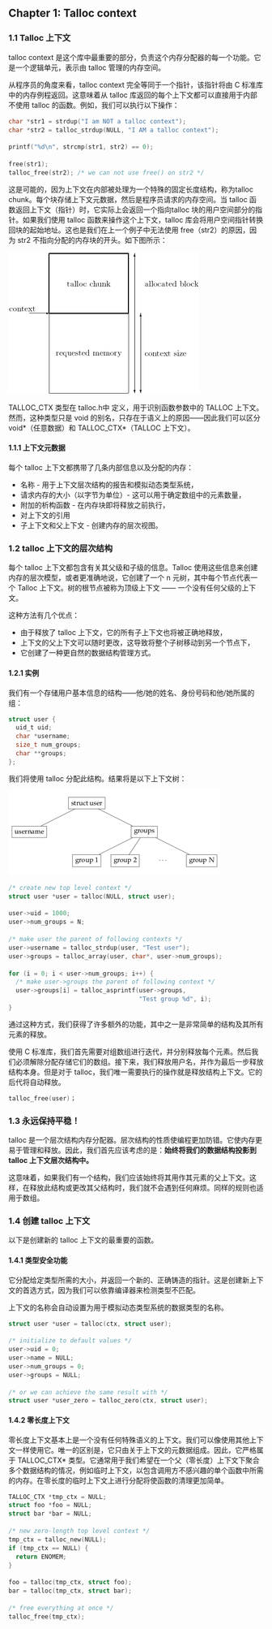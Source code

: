 ## Chapter 1: Talloc context

### 1.1 Talloc 上下文

talloc context 是这个库中最重要的部分，负责这个内存分配器的每一个功能。它是一个逻辑单元，表示由 talloc 管理的内存空间。

从程序员的角度来看，talloc context 完全等同于一个指针，该指针将由 C 标准库中的内存例程返回。这意味着从 talloc 库返回的每个上下文都可以直接用于内部不使用 talloc 的函数。例如，我们可以执行以下操作：

```C
char *str1 = strdup("I am NOT a talloc context");
char *str2 = talloc_strdup(NULL, "I AM a talloc context");

printf("%d\n", strcmp(str1, str2) == 0);

free(str1);
talloc_free(str2); /* we can not use free() on str2 */
```

这是可能的，因为上下文在内部被处理为一个特殊的固定长度结构，称为talloc chunk。每个块存储上下文元数据，然后是程序员请求的内存空间。当 talloc 函数返回上下文（指针）时，它实际上会返回一个指向talloc 块的用户空间部分的指针。如果我们使用 talloc 函数来操作这个上下文，talloc 库会将用户空间指针转换回块的起始地址。这也是我们在上一个例子中无法使用 free（str2）的原因，因为 str2 不指向分配的内存块的开头。如下图所示：

![](.assert/context.png)

TALLOC_CTX 类型在 talloc.h中 定义，用于识别函数参数中的 TALLOC 上下文。然而，这种类型只是 void 的别名，只存在于语义上的原因——因此我们可以区分 void*（任意数据）和 TALLOC_CTX*（TALLOC 上下文）。

#### 1.1.1 上下文元数据

每个 talloc 上下文都携带了几条内部信息以及分配的内存：
- 名称 - 用于上下文层次结构的报告和模拟动态类型系统，
- 请求内存的大小（以字节为单位）- 这可以用于确定数组中的元素数量，
- 附加的析构函数 - 在内存块即将释放之前执行，
- 对上下文的引用
- 子上下文和父上下文 - 创建内存的层次视图。

### 1.2 talloc 上下文的层次结构

每个 talloc 上下文都包含有关其父级和子级的信息。Talloc 使用这些信息来创建内存的层次模型，或者更准确地说，它创建了一个 n 元树，其中每个节点代表一个 Talloc 上下文。树的根节点被称为顶级上下文 —— 一个没有任何父级的上下文。

这种方法有几个优点：
- 由于释放了 talloc 上下文，它的所有子上下文也将被正确地释放，
- 上下文的父上下文可以随时更改，这导致将整个子树移动到另一个节点下，
- 它创建了一种更自然的数据结构管理方式。

#### 1.2.1 实例

我们有一个存储用户基本信息的结构——他/她的姓名、身份号码和他/她所属的组：

```C
struct user {
  uid_t uid;
  char *username;
  size_t num_groups;
  char **groups;
};
```
我们将使用 talloc 分配此结构。结果将是以下上下文树：

![](.assert/context_tree.png)

```C
/* create new top level context */
struct user *user = talloc(NULL, struct user);

user->uid = 1000;
user->num_groups = N;

/* make user the parent of following contexts */
user->username = talloc_strdup(user, "Test user");
user->groups = talloc_array(user, char*, user->num_groups);

for (i = 0; i < user->num_groups; i++) {
  /* make user->groups the parent of following context */
  user->groups[i] = talloc_asprintf(user->groups,
                                    "Test group %d", i);
}
```

通过这种方式，我们获得了许多额外的功能，其中之一是非常简单的结构及其所有元素的释放。

使用 C 标准库，我们首先需要对组数组进行迭代，并分别释放每个元素。然后我们必须解除分配存储它们的数组。接下来，我们释放用户名，并作为最后一步释放结构本身。但是对于 talloc，我们唯一需要执行的操作就是释放结构上下文。它的后代将自动释放。

```C
talloc_free(user)；
```

### 1.3 永远保持平稳！

talloc 是一个层次结构内存分配器。层次结构的性质使编程更加防错。它使内存更易于管理和释放。因此，我们首先应该考虑的是：**始终将我们的数据结构投影到 talloc 上下文层次结构中。**

这意味着，如果我们有一个结构，我们应该始终将其用作其元素的父上下文。这样，在释放此结构或更改其父结构时，我们就不会遇到任何麻烦。同样的规则也适用于数组。

### 1.4 创建 talloc 上下文

以下是创建新的 talloc 上下文的最重要的函数。

#### 1.4.1 类型安全功能

它分配给定类型所需的大小，并返回一个新的、正确铸造的指针。这是创建新上下文的首选方式，因为我们可以依靠编译器来检测类型不匹配。

上下文的名称会自动设置为用于模拟动态类型系统的数据类型的名称。

```C
struct user *user = talloc(ctx, struct user);

/* initialize to default values */
user->uid = 0;
user->name = NULL;
user->num_groups = 0;
user->groups = NULL;

/* or we can achieve the same result with */
struct user *user_zero = talloc_zero(ctx, struct user);
```
#### 1.4.2 零长度上下文

零长度上下文基本上是一个没有任何特殊语义的上下文。我们可以像使用其他上下文一样使用它。唯一的区别是，它只由关于上下文的元数据组成。因此，它严格属于 TALLOC_CTX* 类型。它通常用于我们希望在一个父（零长度）上下文下聚合多个数据结构的情况，例如临时上下文，以包含调用方不感兴趣的单个函数中所需的内存。在零长度的临时上下文上进行分配将使函数的清理更加简单。

```C
TALLOC_CTX *tmp_ctx = NULL;
struct foo *foo = NULL;
struct bar *bar = NULL;

/* new zero-length top level context */
tmp_ctx = talloc_new(NULL);
if (tmp_ctx == NULL) {
  return ENOMEM;
}

foo = talloc(tmp_ctx, struct foo);
bar = talloc(tmp_ctx, struct bar);

/* free everything at once */
talloc_free(tmp_ctx);
```

